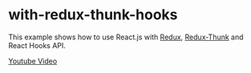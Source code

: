 # with-redux-thunk-hooks

This example shows how to use React.js with [Redux](https://redux.js.org/), [Redux-Thunk](https://github.com/reduxjs/redux-thunk) and React Hooks API.

[Youtube Video](https://www.youtube.com/watch?v=Ll8fNISwK6Q)